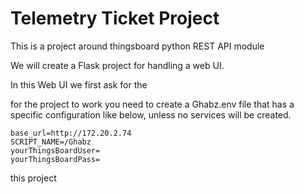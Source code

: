 # Telemetry Ticket Project
This is a project around thingsboard python REST API module  
 
We will create a Flask project for handling a web UI.  

In this Web UI we first ask for the 


for the project to work you need to create a Ghabz.env file that has a
specific configuration like below, unless no services will be created.  

```
base_url=http://172.20.2.74    
SCRIPT_NAME=/Ghabz  
yourThingsBoardUser=
yourThingsBoardPass=
```
this project 
